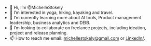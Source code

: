 - 👋 Hi, I’m @MichelleStokely
- 👀 I’m interested in yoga, hiking, kayaking and travel.
- 🌱 I’m currently learning more about AI tools, Product management leadership, business analytics and DEIB.
- 💞️ I’m looking to collaborate on freelance projects, including ideation, project and release planning. 
- 📫 How to reach me email: michellestokely@gmail.com or [LinkedIn/](https://www.linkedin.com/in/michelle-stokely/).

<!---
MichelleStokely/MichelleStokely is a ✨ special ✨ repository because its `README.md` (this file) appears on your GitHub profile.
You can click the Preview link to take a look at your changes.
--->
